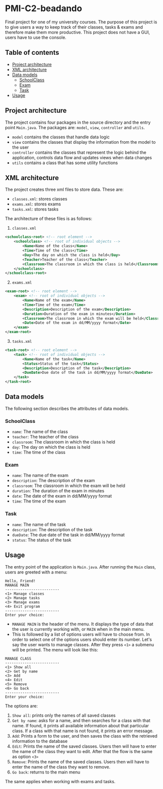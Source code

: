 # PMI-C2-beadando

Final project for one of my university courses.
The purpose of this project is to give users a way to keep track of their classes, tasks & exams
and therefore make them more productive. This project does not have a GUI, users have to use the console.

## Table of contents
- [Project architecture](#project-architecture)
- [XML architecture](#xml-architecture)
- [Data models](#data-models)
  - [SchoolClass](#schoolclass)
  - [Exam](#exam)
  - [Task](#task)
- [Usage](#usage)

## Project architecture
The project contains four packages in the source directory and the entry point `Main.java`. The packages are: `model`, `view`, `controller` and `utils`.
- `model` contains the classes that handle data logic
- `view` contains the classes that display the information from the model to the user
- `controller` contains the classes that represent the logic behind the application, controls data flow and updates views when data changes
- `utils` contains a class that has some utility functions

## XML architecture
The project creates three xml files to store data. These are:
- `classes.xml`: stores classes
- `exams.xml`: stores exams
- `tasks.xml`: stores tasks

The architecture of these files is as follows:
1. ``classes.xml``
```xml
<schoolclass-root> <!-- root element -->
    <schoolclass> <!-- root of individual objects -->
        <Name>Name of the class</Name>
        <Time>Time of the class</Time>
        <Day>The day on which the class is held</Day>
        <Teacher>Teacher of the class</Teacher>
        <Classroom>The classroom in which the class is held</Classroom>
    </schoolclass>
</schoolclass-root>
```
2. ``exams.xml``
```xml
<exam-root> <!-- root element -->
    <exam> <!-- root of individual objects -->
        <Name>Name of the exam</Name>
        <Time>Time of the exam</Time>
        <Description>Description of the exam</Description>
        <Duration>Duration of the exam in minutes</Duration>
        <Classroom>The classroom in which the exam will be held</Classroom>
        <Date>Date of the exam in dd/MM/yyyy format</Date>
    </exam>
</exam-root>
```
3. ``tasks.xml``
```xml
<task-root> <!-- root element -->
    <task> <!-- root of individual objects -->
        <Name>Name of the task</Name>
        <Status>Status of the task</Status>
        <Description>Description of the task</Description>
        <DueDate>Due date of the task in dd/MM/yyyy format</DueDate>
    </task>
</task-root>
```

## Data models
The following section describes the attributes of data models.

### SchoolClass
- `name`: The name of the class
- `teacher`: The teacher of the class
- `classroom`: The classroom in which the class is held
- `day`: The day on which the class is held
- `time`: The time of the class

### Exam
- `name`: The name of the exam
- `description`: The description of the exam
- `classroom`: The classroom in which the exam will be held
- `duration`: The duration of the exam in minutes
- `date`: The date of the exam in dd/MM/yyyy format
- `time`: The time of the exam

### Task
- `name`: The name of the task
- `description`: The description of the task
- `dueDate`: The due date of the task in dd/MM/yyyy format
- `status`: The status of the task

## Usage
The entry point of the application is `Main.java`. After running the `Main` class, users are greeted with a menu:
```
Hello, Friend!
MANAGE MAIN
-------------------------
<1> Manage classes
<2> Manage tasks
<3> Manage exams
<4> Exit program
-------------------------
Enter your choice: 
```

- `MANAGE MAIN` is the header of the menu. It displays the type of data that the user is currently working with, or `MAIN` when in the main menu.
- This is followed by a list of options users will have to choose from. In order to select one of the options users should enter its number.
Let's say the user wants to manage classes. After they press `<1>` a submenu will be printed. The menu will look like this:
```
MANAGE CLASS
-------------------------
<1> Show all
<2> Get by name
<3> Add
<4> Edit
<5> Remove
<6> Go back
-------------------------
Enter your choice: 
```
The options are:
1. `Show all`: prints only the names of all saved classes
2. `Get by name`: asks for a name, and then searches for a class with that name. If found, it prints all available information about that particular class. If a class with that name is not found, it prints an error message.
3. `Add`: Prints a form to the user, and then saves the class with the retrieved information to the database
4. `Edit`: Prints the name of the saved classes. Users then will have to enter the name of the class they want to edit. After that the flow is the same as option `<3>`
5. `Remove`: Prints the name of the saved classes. Users then will have to enter the name of the class they want to remove.
6. `Go back`: returns to the main menu

The same applies when working with exams and tasks.